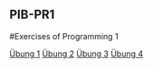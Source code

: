 ## PIB-PR1
#Exercises of Programming 1

[Übung 1](container/ueb01)
[Übung 2](container/ueb02)
[Übung 3](container/ueb03)
[Übung 4](container/ueb04)
